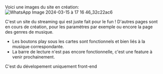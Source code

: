 Voici une images du site en création: 
![WhatsApp Image 2024-03-15 à 17 16 46_32c22ac6](https://github.com/Niamor24/Music-Only-NV-/assets/114106691/aab88394-2f75-4d00-80bb-2d21a16e4f75)

C'est un site du streaming qui est juste fait pour le fun !
D'autres pages sont en cours de création, pour les paramètres par exemple ou encore la page des genres de musique.

- Les boutons play sous les cartes sont fonctionnels et bien liés à la musique correspondante.
- La barre de lecture n'est pas encore fonctionnelle, c'est une feature à venir prochainement.

C'est du dévelopement uniquement front-end
